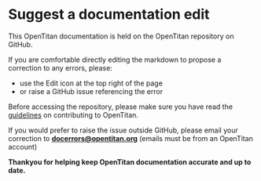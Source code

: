 # Suggest a documentation edit

This OpenTitan documentation is held on the OpenTitan repository on GitHub.

If you are comfortable directly editing the markdown to propose a correction to any errors, please:
- use the Edit icon at the top right of the page
- or raise a GitHub issue referencing the error

Before accessing the repository, please make sure you have read the [guidelines](../contributing/readme.md) on contributing to OpenTitan.

If you would prefer to raise the issue outside GitHub, please email your correction to **docerrors@opentitan.org** (emails must be from an OpenTitan account)

**Thankyou for helping keep OpenTitan documentation accurate and up to date.**
